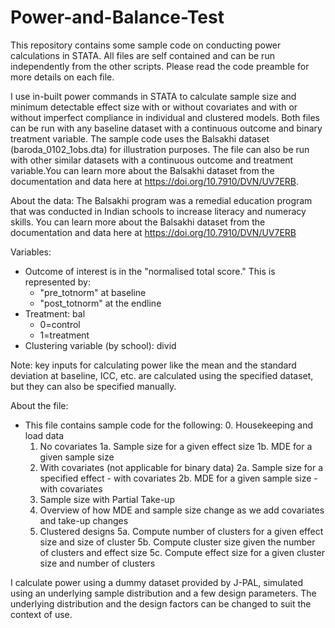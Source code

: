 # Power-and-Balance-Test

This repository contains some sample code on conducting power calculations in STATA. All files are self contained and can be run independently from the other scripts. Please read the code preamble for more details on each file. 

I use in-built power commands in STATA to calculate sample size and minimum detectable effect size with or without covariates and with or without imperfect compliance in individual and clustered models. Both files can be run with any baseline dataset with a continuous outcome and binary treatment variable. 
The sample code uses the Balsakhi dataset (baroda_0102_1obs.dta) for illustration purposes. The file can also be run with other similar datasets with a continuous outcome and treatment variable.You can learn more about the Balsakhi dataset from the documentation and data here at https://doi.org/10.7910/DVN/UV7ERB.

About the data: The Balsakhi program was a remedial education program that was conducted in Indian schools to increase literacy and numeracy skills. 
You can learn more about the Balsakhi dataset from the documentation and data here at https://doi.org/10.7910/DVN/UV7ERB

Variables:
- Outcome of interest is in the "normalised total score." This is represented by: 
	- "pre_totnorm" at baseline
	- "post_totnorm" at the endline
- Treatment: bal
	- 0=control
	- 1=treatment
- Clustering variable (by school): divid

Note: key inputs for calculating power like the mean and the standard deviation at baseline, ICC, etc. are calculated 
using the specified dataset, but they can also be specified manually.

About the file:
- This file contains sample code for the following:
	0. Housekeeping and load data
	1. No covariates
		1a. Sample size for a given effect size
		1b. MDE for a given sample size
	2. With covariates (not applicable for binary data)
		2a. Sample size for a specified effect - with covariates 
		2b. MDE for a given sample size - with covariates
	3. Sample size with Partial Take-up
	4. Overview of how MDE and sample size change as we add covariates and take-up changes
	5. Clustered designs
		5a. Compute number of clusters for a given effect size and size of cluster 
		5b. Compute cluster size given the number of clusters and effect size 
		5c. Compute effect size for a given cluster size and number of clusters

I calculate power using a dummy dataset provided by J-PAL, simulated using an underlying sample distribution and a few design parameters. The underlying distribution and the design factors can be changed to suit the context of use.

